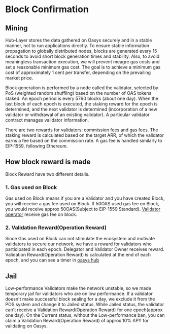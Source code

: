 ---
---

# Block Confirmation

## Mining
Hub-Layer stores the data gathered on Oasys securely and in a stable manner, not to run applications directly. To ensure stable information propagation to globally distributed nodes, blocks are generated every 15 seconds to avoid short block generation times and stability. Also, to avoid meaningless transaction execution, we will prevent meagre gas costs and set a reasonable minimum gas cost. The goal is to achieve a minimum gas cost of approximately 1 cent per transfer, depending on the prevailing market price.

Block generation is performed by a node called the validator, selected by PoS (weighted random shuffling) based on the number of OAS tokens staked. An epoch period is every 5760 blocks (about one day). When the last block of each epoch is executed, the staking reward for the epoch is determined, and the next validator is determined (incorporation of a new validator or withdrawal of an existing validator). A particular validator contract manages validator information.

There are two rewards for validators: commission fees and gas fees. The staking reward is calculated based on the target ARR, of which the validator earns a fee based on the commission rate. A gas fee is handled similarly to EIP-1559, following Ethereum.


## How block reward is made 

Block Reward have two different details. 

### 1. Gas used on Block

Gas used on Block means if you are a Validator and you have created Block, you will receive a gas fee used on Block. 
If 50OAS used gas fee on Block, you would receive approx 50OAS(Subject to EIP-1559 Standard). 
[Validator operator](/docs/techdocs/wallet/1-2) receive gas fee on block. 

### 2. Validation Reward(Operation Reward)

Since Gas used on Block can not stimulate the ecosystem and motivate validators to secure our network, we have a reward for validators who participated in each epoch. 
Delegator and Validator Owner receives reward. 
Validation Reward(Operation Reward) is calculated at the end of each epoch, and you can see a timer in [oasys hub](https://hub.oasys.games)

## Jail 

Low-performance Validators make the network unstable, so we made temporary jail for validators who are on low performance.
If a validator doesn't make successful block sealing for a day, we exclude it from the POS system and change it to Jailed status. 
While Jailed status, the validator can't receive a Validation Reward(Operation Reward) for one epoch(approx one day).
On the Current status, without the Low-performance ban, you can claim a Validation Reward(Operation Reward) of approx 10% APY for validating on Oasys.
